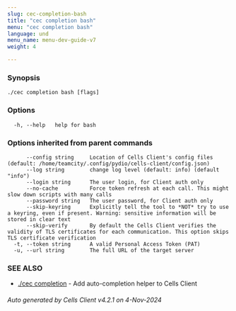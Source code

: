 ```yaml
---
slug: cec-completion-bash
title: "cec completion bash"
menu: "cec completion bash"
language: und
menu_name: menu-dev-guide-v7
weight: 4

---
```



### Synopsis



```
./cec completion bash [flags]
```

### Options

```
  -h, --help   help for bash
```

### Options inherited from parent commands

```
      --config string     Location of Cells Client's config files (default: /home/teamcity/.config/pydio/cells-client/config.json)
      --log string        change log level (default: info) (default "info")
      --login string      The user login, for Client auth only
      --no-cache          Force token refresh at each call. This might slow down scripts with many calls
      --password string   The user password, for Client auth only
      --skip-keyring      Explicitly tell the tool to *NOT* try to use a keyring, even if present. Warning: sensitive information will be stored in clear text
      --skip-verify       By default the Cells Client verifies the validity of TLS certificates for each communication. This option skips TLS certificate verification
  -t, --token string      A valid Personal Access Token (PAT)
  -u, --url string        The full URL of the target server
```

### SEE ALSO

* [./cec completion](./cec-completion)	 - Add auto-completion helper to Cells Client

###### Auto generated by Cells Client v4.2.1 on 4-Nov-2024
